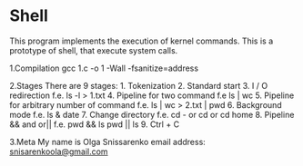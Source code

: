 # Shell

This program implements the execution of kernel commands. This is a prototype of shell, that execute system calls.

1.Compilation
gcc 1.c -o 1 -Wall -fsanitize=address

2.Stages
  There are 9 stages:
    1. Tokenization
    2. Standard start
    3. I / O redirection
      f.e. ls -l > 1.txt
    4. Pipeline for two command
      f.e ls | wc
    5. Pipeline for arbitrary number of command
      f.e. ls | wc > 2.txt | pwd
    6. Background mode
      f.e. ls &
            date
    7. Change directory
       f.e. cd - or cd or cd home
    8. Pipeline && and or||
       f.e. pwd && ls
            pwd || ls
    9. Ctrl + C

3.Meta
My name is Olga Snissarenko
email address: snisarenkoola@gmail.com
